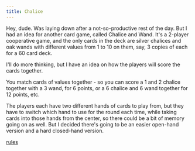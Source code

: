 ```yaml
---
title: Chalice
---
```


Hey, dude. Was laying down after a not-so-productive rest of the day. But I had an idea for another card game, called Chalice and Wand. It's a 2-player cooperative game, and the only cards in the deck are silver chalices and oak wands with different values from 1 to 10 on them, say, 3 copies of each for a 60 card deck. 

I'll do more thinking, but I have an idea on how the players will score the cards together. 

You match cards of values together - so you can score a 1 and 2 chalice together with a 3 wand, for 6 points, or a 6 chalice and 6 wand together for  12 points, etc. 

The players each have two different hands of cards to play from, but they have to switch which hand to use for the round each time, while taking cards into those hands from the center, so there could be a bit of memory going on as well. But I decided there's going to be an easier open-hand version and a hard closed-hand version. 

[rules](./rules)
